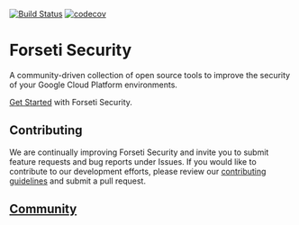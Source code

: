 [![Build Status](https://travis-ci.org/GoogleCloudPlatform/forseti-security.svg?branch=master)](https://travis-ci.org/GoogleCloudPlatform/forseti-security) [![codecov](https://codecov.io/gh/GoogleCloudPlatform/forseti-security/branch/master/graph/badge.svg)](https://codecov.io/gh/GoogleCloudPlatform/forseti-security)

# Forseti Security

A community-driven collection of open source tools to improve the security
of your Google Cloud Platform environments.

[Get Started](http://forsetisecurity.org/docs/quickstarts/forseti-security/)
with Forseti Security.

## Contributing

We are continually improving Forseti Security and invite you to submit feature
requests and bug reports under Issues. If you would like to contribute to our
development efforts, please review our [contributing guidelines](/CONTRIBUTING.md)
and submit a pull request.

## [Community](http://forsetisecurity.org/community/)
